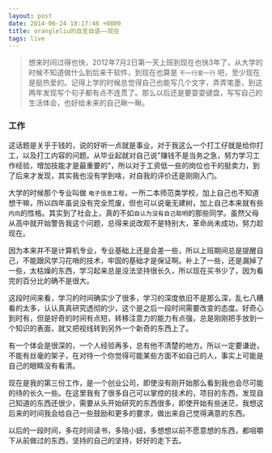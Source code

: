 ```yaml
---
layout: post
date: 2014-06-24 18:17:48 +0800
title: orangleliu的自言自语——现在
tags: live
---
```


> 想来时间过得也快，2012年7月2日第一天上班到现在也快3年了，从大学的时候不知道做什么到后来干软件，到现在也算是 `干一行爱一行` 吧，至少现在是挺热爱的。记得上学的时候总觉得自己也能写几个文字，弄弄笔墨，到这两年发现写个句子都有点不连贯了。那么以后还是要耍耍键盘，写写自己的生活体会，也好给未来的自己瞅一瞅。

### 工作

这话题是关乎于钱的，说的好听一点就是事业，对于我这么一个打工仔就是给你打工，以及打工内容的问题。从毕业起就对自己说"赚钱不是当务之急，努力学习工作经验，增加技能才是最重要的"，所以对于工资低一些的岗位也干的挺卖力，到了后来才发现，其实我也没有学到啥，对自我的评价还是刚刚入门。

大学的时候那个专业叫做 `电子信息工程`，一所二本师范类学校，加上自己也不知道想干嘛，所以四年虽说没有完全荒废，但也可以说毫无建树，加上自己本来就有些`内向`的性格。其实到了社会上，真的不如`自认为没有自己聪明`的那些同学。虽然父母从高中就开始警告我这个问题，总得来说改观不是特别大，革命尚未成功，努力趁现在。

因为本来并不是计算机专业，专业基础上还是会差一些，所以上班期间总是提醒自己，不能跟风学习花哨的技术，牢固的基础才是保证啊。补上了一些，还是漏掉了一些，太枯燥的东西，学习起来总是没法坚持很长久，所以现在买书少了，因为看完的百分比的确不是很大。

这段时间来看，学习的时间确实少了很多，学习的深度依旧不是那么深，乱七八糟看的太多，认认真真研究透彻的少，这个是之后一段时间需要改变的态度。好奇心到时有，但是好奇的时间有点短，转移注意力的能力有点强，总是刚刚把手放到一个知识的表面，就又把视线转到另外一个新奇的东西上了。

有一个体会是很深的，一个人经验再多，总有他不清楚的地方。所以一定要谦逊，不能有丝毫的架子，在对待一个你觉得可能某些方面不如自己的人，事实上可能是自己的眼睛没有看清。

现在是我的第三份工作，是一个创业公司，即使没有刚开始那么看到我也会尽可能的待的长久一些。在这里我有了很多自己可以掌控的技术的，项目的东西，发现自己知道的东西还很少，需要从头开始研究的东西很多，即使开始有些迷茫，我想这后来的时间我会给自己一些鼓励和更多的要求，做出来自己觉得满意的东西。

以后的一段时间，多花时间读书，多陪小妞，多想想以前不愿意想的东西，都咀嚼下从前做过的东西，坚持的自己的坚持，好好的走下去。


